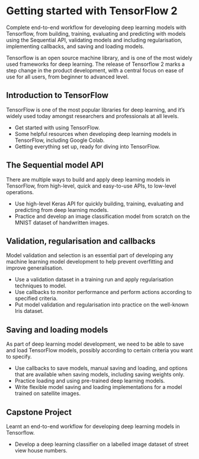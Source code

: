# Getting started with TensorFlow 2
Complete end-to-end workflow for developing deep learning models with Tensorflow, from building, training, evaluating and predicting with models using the Sequential API, validating models and including regularisation, implementing callbacks, and saving and loading models. 

Tensorflow is an open source machine library, and is one of the most widely used frameworks for deep learning. The release of Tensorflow 2 marks a step change in the product development, with a central focus on ease of use for all users, from beginner to advanced level.

## Introduction to TensorFlow
TensorFlow is one of the most popular libraries for deep learning, and it’s widely used today amongst researchers and professionals at all levels. 
- Get started with using TensorFlow. 
- Some helpful resources when developing deep learning models in TensorFlow, including Google Colab. 
- Getting everything set up, ready for diving into TensorFlow.

## The Sequential model API
There are multiple ways to build and apply deep learning models in TensorFlow, from high-level, quick and easy-to-use APIs, to low-level operations. 
- Use high-level Keras API for quickly building, training, evaluating and predicting from deep learning models. 
- Practice and develop an image classification model from scratch on the MNIST dataset of handwritten images.

## Validation, regularisation and callbacks
Model validation and selection is an essential part of developing any machine learning model development to help prevent overfitting and improve generalisation. 
- Use a validation dataset in a training run and apply regularisation techniques to model.
- Use callbacks to monitor performance and perform actions according to specified criteria. 
- Put model validation and regularisation into practice on the well-known Iris dataset.

## Saving and loading models
As part of deep learning model development, we need to be able to save and load TensorFlow models, possibly according to certain criteria you want to specify.
- Use callbacks to save models, manual saving and loading, and options that are available when saving models, including saving weights only. 
- Practice loading and using pre-trained deep learning models. 
- Write flexible model saving and loading implementations for a model trained on satellite images.

## Capstone Project
Learnt an end-to-end workflow for developing deep learning models in Tensorflow. 
- Develop a deep learning classifier on a labelled image dataset of street view house numbers.